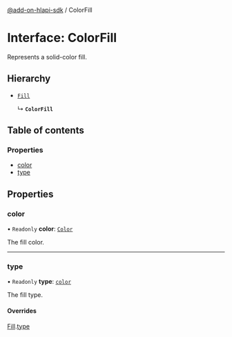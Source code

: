 [@add-on-hlapi-sdk](../overview.md) / ColorFill

# Interface: ColorFill

Represents a solid-color fill.

## Hierarchy

- [`Fill`](Fill.md)

  ↳ **`ColorFill`**

## Table of contents

### Properties

- [color](ColorFill.md#color)
- [type](ColorFill.md#type)

## Properties

### <a id="color" name="color"></a> color

• `Readonly` **color**: [`Color`](../classes/Color.md)

The fill color.

___

### <a id="type" name="type"></a> type

• `Readonly` **type**: [`color`](../enums/FillTypeValue.md#color)

The fill type.

#### Overrides

[Fill](Fill.md).[type](Fill.md#type)
